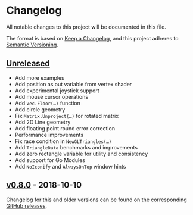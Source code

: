 # Changelog
All notable changes to this project will be documented in this file.

The format is based on [Keep a Changelog](https://keepachangelog.com/en/1.0.0/),
and this project adheres to [Semantic Versioning](https://semver.org/spec/v2.0.0.html).

## [Unreleased]
- Add more examples
- Add position as out variable from vertex shader
- Add experimental joystick support
- Add mouse cursor operations
- Add `Vec.Floor(…)` function
- Add circle geometry
- Fix `Matrix.Unproject(…)` for rotated matrix
- Add 2D Line geometry
- Add floating point round error correction
- Performance improvements
- Fix race condition in `NewGLTriangles(…)`
- Add `TriangleData` benchmarks and improvements
- Add zero rectangle variable for utility and consistency
- Add support for Go Modules
- Add `NoIconify` and `AlwaysOnTop` window hints

## [v0.8.0] - 2018-10-10
Changelog for this and older versions can be found on the corresponding [GitHub
releases](https://github.com/rigelrozanski/pixel/releases).

[Unreleased]: https://github.com/rigelrozanski/pixel/compare/v0.8.0...HEAD
[v0.8.0]: https://github.com/rigelrozanski/pixel/releases/tag/v0.8.0
